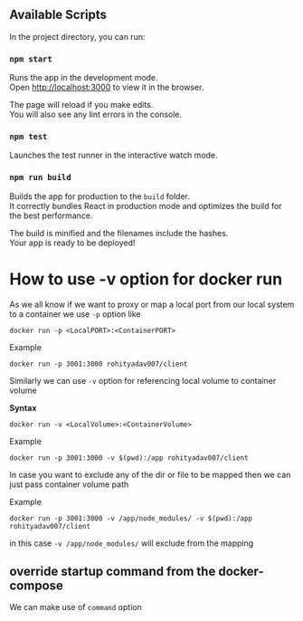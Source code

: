 ## Available Scripts

In the project directory, you can run:

### `npm start`

Runs the app in the development mode.<br />
Open [http://localhost:3000](http://localhost:3000) to view it in the browser.

The page will reload if you make edits.<br />
You will also see any lint errors in the console.

### `npm test`

Launches the test runner in the interactive watch mode.<br />

### `npm run build`

Builds the app for production to the `build` folder.<br />
It correctly bundles React in production mode and optimizes the build for the best performance.

The build is minified and the filenames include the hashes.<br />
Your app is ready to be deployed!

# How to use -v option for docker run

As we all know if we want to proxy or map a local port from our local system to a container
we use `-p` option like

```
docker run -p <LocalPORT>:<ContainerPORT>
```

Example

```
docker run -p 3001:3000 rohityadav007/client
```

Similarly we can use `-v` option for referencing local volume to container volume

**Syntax**

```
docker run -v <LocalVolume>:<ContainerVolume>
```

Example

```
docker run -p 3001:3000 -v $(pwd):/app rohityadav007/client
```

In case you want to exclude any of the dir or file to be mapped then we can just pass container volume path

Example

```
docker run -p 3001:3000 -v /app/node_modules/ -v $(pwd):/app rohityadav007/client
```

in this case `-v /app/node_modules/` will exclude from the mapping

## override startup command from the docker-compose

We can make use of `command` option
